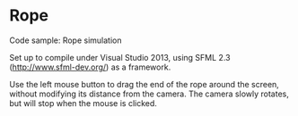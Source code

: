 # Rope
Code sample: Rope simulation

Set up to compile under Visual Studio 2013, using SFML 2.3 (http://www.sfml-dev.org/) as a framework.

Use the left mouse button to drag the end of the rope around the screen, without modifying its distance from the camera. The camera slowly rotates, but will stop when the mouse is clicked.
